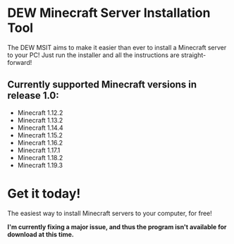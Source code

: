# DEW Minecraft Server Installation Tool

The DEW MSIT aims to make it easier than ever to install a Minecraft server to your PC!
Just run the installer and all the instructions are straight-forward!

## Currently supported Minecraft versions in release 1.0:

- Minecraft 1.12.2
- Minecraft 1.13.2
- Minecraft 1.14.4
- Minecraft 1.15.2
- Minecraft 1.16.2
- Minecraft 1.17.1
- Minecraft 1.18.2
- Minecraft 1.19.3

# Get it today!
The easiest way to install Minecraft servers to your computer, for free!

**I'm currently fixing a major issue, and thus the program isn't available for download at this time.**
